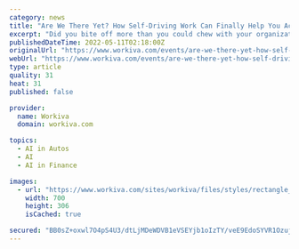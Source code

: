 ```yaml
---
category: news
title: "Are We There Yet? How Self-Driving Work Can Finally Help You Achieve Finance Transformation"
excerpt: "Did you bite off more than you could chew with your organization’s finance transformation? Finance transformation has been the backbone of many accounting and finance teams’ strategies in recent years,"
publishedDateTime: 2022-05-11T02:18:00Z
originalUrl: "https://www.workiva.com/events/are-we-there-yet-how-self-driving-work-can-finally-help-you-achieve-finance-transformation-0"
webUrl: "https://www.workiva.com/events/are-we-there-yet-how-self-driving-work-can-finally-help-you-achieve-finance-transformation-0"
type: article
quality: 31
heat: 31
published: false

provider:
  name: Workiva
  domain: workiva.com

topics:
  - AI in Autos
  - AI
  - AI in Finance

images:
  - url: "https://www.workiva.com/sites/workiva/files/styles/rectangle_350x153/public/images/logos/deloitte-logo.jpg"
    width: 700
    height: 306
    isCached: true

secured: "BB0sZ+oxwl7O4pS4U3/dtLjMDeWDVB1eVSEYjb1oIzTY/veE9EdoSYVR1Ozuj4w5Uj75HyWexPzlKBngSZ7CQECBduaLH8vhzvqGRs/cQBgJq3MWrW3CP/rycUf2AluKks99dMszD7FNnwGTYU9jjyZ9FKGkfnsfJxJIG7bLZw9Y3h3XsWoJ2TTpkEtQsF2sj0WvSz17esIKLisTi23XYmS0YefyBg1bzwGtaVwW8QtUjn9AHQNaWpFYcUbjnm05+gg1AgLmPo45FY3VZk0z8EBpPEwoOvM67nveb6CsYthqcopRcUgiaN322EW/eTNfmAoHy7zLVuVbdXfKB1UzOmFxxU33OJCQEIu2O4i31AY=;qeFLpW5VMksp6+n2x6PpyQ=="
---
```


